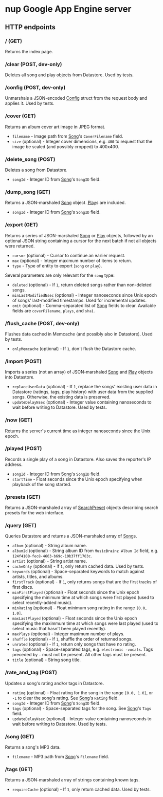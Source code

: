 # nup Google App Engine server

## HTTP endpoints

### / (GET)

Returns the index page.

### /clear (POST, dev-only)

Deletes all song and play objects from Datastore. Used by tests.

### /config (POST, dev-only)

Unmarshals a JSON-encoded [Config] struct from the request body and
applies it. Used by tests.

### /cover (GET)

Returns an album cover art image in JPEG format.

*   `filename` - Image path from [Song]'s `CoverFilename` field.
*   `size` (optional) - Integer cover dimensions, e.g. `400` to request that the
    image be scaled (and possibly cropped) to 400x400.

### /delete\_song (POST)

Deletes a song from Datastore.

*   `songId` - Integer ID from [Song]'s `SongID` field.

### /dump\_song (GET)

Returns a JSON-marshaled [Song] object. [Play]s are included.

*   `songId` - Integer ID from [Song]'s `SongID` field.

### /export (GET)

Returns a series of JSON-marshaled [Song] or [Play] objects, followed by an
optional JSON string containing a cursor for the next batch if not all objects
were returned.

*   `cursor` (optional) - Cursor to continue an earlier request.
*   `max` (optional) - Integer maximum number of items to return.
*   `type` - Type of entity to export (`song` or `play`).

Several parameters are only relevant for the `song` type:

*   `deleted` (optional) - If `1`, return deleted songs rather than non-deleted
    songs.
*   `minLastModifiedNsec` (optional) - Integer nanoseconds since Unix epoch of
    songs' last-modified timestamps. Used for incremental updates.
*   `omit` (optional) - Comma-separated list of [Song] fields to clear.
    Available fields are `coverFilename`, `plays`, and `sha1`.

### /flush\_cache (POST, dev-only)

Flushes data cached in Memcache (and possibly also in Datastore). Used by tests.

*   `onlyMemcache` (optional) - If `1`, don't flush the Datastore cache.

### /import (POST)

Imports a series (not an array) of JSON-marshaled [Song] and [Play] objects
into Datastore.

*   `replaceUserData` (optional) - If `1`, replace the songs' existing user data
    in Datastore (ratings, tags, play history) with user data from the supplied
    songs. Otherwise, the existing data is preserved.
*   `updateDelayNsec` (optional) - Integer value containing nanoseconds to wait
    before writing to Datastore. Used by tests.

### /now (GET)

Returns the server's current time as integer nanoseconds since the Unix epoch.

### /played (POST)

Records a single play of a song in Datastore. Also saves the reporter's IP
address.

*   `songId` - Integer ID from [Song]'s `SongID` field.
*   `startTime` - Float seconds since the Unix epoch specifying when playback
    of the song started.

### /presets (GET)

Returns a JSON-marshaled array of [SearchPreset] objects describing search
presets for the web interface.

### /query (GET)

Queries Datastore and returns a JSON-marshaled array of [Song]s.

*   `album` (optional) - String album name.
*   `albumId` (optional) - String album ID from `MusicBrainz Album Id` field,
    e.g. `124f4108-fec8-4663-b69c-19b37ff1703c`.
*   `artist` (optional) - String artist name.
*   `cacheOnly` (optional) - If `1`, only return cached data. Used by tests.
*   `keywords` (optional) - Space-separated keywords to match against artists,
    titles, and albums.
*   `firstTrack` (optional) - If `1`, only returns songs that are the first
    tracks of first discs.
*   `minFirstPlayed` (optional) - Float seconds since the Unix epoch specifying
    the minimum time at which songs were first played (used to select
    recently-added music).
*   `minRating` (optional) - Float minimum song rating in the range `(0.0,
    1.0]`.
*   `maxLastPlayed` (optional) - Float seconds since the Unix epoch specifying
    the maximmum time at which songs were last played (used to select music that
    hasn't been played recently).
*   `maxPlays` (optional) - Integer maximum number of plays.
*   `shuffle` (optional) - If `1`, shuffle the order of returned songs.
*   `unrated` (optional) - If `1`, return only songs that have no rating.
*   `tags` (optional) - Space-separated tags, e.g. `electronic -vocals`. Tags
    preceded by `-` must not be present. All other tags must be present.
*   `title` (optional) - String song title.

### /rate\_and\_tag (POST)

Updates a song's rating and/or tags in Datastore.

*   `rating` (optional) - Float rating for the song in the range `[0.0, 1.0]`,
    or `-1` to clear the song's rating. See [Song]'s `Rating` field.
*   `songId` - Integer ID from [Song]'s `SongID` field.
*   `tags` (optional) - Space-separated tags for the song. See [Song]'s `Tags`
    field.
*   `updateDelayNsec` (optional) - Integer value containing nanoseconds to wait
    before writing to Datastore. Used by tests.

### /song (GET)

Returns a song's MP3 data.

*   `filename` - MP3 path from [Song]'s `Filename` field.

### /tags (GET)

Returns a JSON-marshaled array of strings containing known tags.

*   `requireCache` (optional) - If `1`, only return cached data. Used by tests.

[Config]: ./config/config.go
[Play]: ./db/song.go
[Song]: ./db/song.go
[SearchPreset]: ./config/config.go
